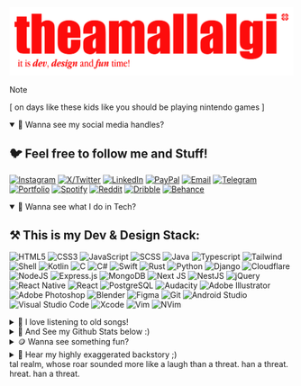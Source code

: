 ![HEADER](https://github.com/theamallalgi/TheAmalLalgi/blob/main/dependencies/header.png?raw=true)

<!-- > <a href="https://github.com/" target='_blank'>github</a> > <a href="https://theamallalgi.pages.dev" target='_blank'>theamallalgi</a> > <a href="https://github.com/theamallalgi" target='_blank'>profile</a> > <a href="https://github.com/theamallalgi/theamallalgi/readme.md" target='_blank'>readme.md</a> -->

> [!NOTE]
> [ on days like these kids like you should be playing nintendo games ]

<details open>
	<summary>🦑 Wanna see my social media handles?</summary>

## 🐦 Feel free to follow me and Stuff!
[![Instagram](https://ziadoua.github.io/m3-Markdown-Badges/badges/Instagram/instagram1.svg)](https://instagram.com/theamallalgi) [![X/Twitter](https://ziadoua.github.io/m3-Markdown-Badges/badges/Twitter/twitter1.svg)](https://x.com/amallalgi) [![LinkedIn](https://ziadoua.github.io/m3-Markdown-Badges/badges/LinkedIn/linkedin1.svg)](https://linkedin.com/in/amallalgi) [![PayPal](https://ziadoua.github.io/m3-Markdown-Badges/badges/PayPal/paypal1.svg)](https://paypal.me/theamallalgi) [![Email](https://ziadoua.github.io/m3-Markdown-Badges/badges/Mail/mail2.svg)](mailto:theamallalgi@gmail.com) [![Telegram](https://ziadoua.github.io/m3-Markdown-Badges/badges/Telegram/telegram1.svg)](t.me/theamallalgi/) [![Portfolio](https://ziadoua.github.io/m3-Markdown-Badges/badges/MyPortfolio/myportfolio1.svg)](https://theamallalgi.pages.dev/) [![Spotify](https://ziadoua.github.io/m3-Markdown-Badges/badges/Spotify/spotify2.svg)](https://open.spotify.com/user/t33tjvnatdw1hf5ner4vpt2kn?si=YqmENfcuTyuGJG1Nvo_u0Q) [![Reddit](https://ziadoua.github.io/m3-Markdown-Badges/badges/Reddit/reddit1.svg)](https://reddit.com/user/theamallalgi) [![Dribble](https://ziadoua.github.io/m3-Markdown-Badges/badges/Dribble/dribble1.svg)](https://dribbble.com/TheAmalLalgi) [![Behance](https://ziadoua.github.io/m3-Markdown-Badges/badges/Behance/behance1.svg)](https://www.behance.net/amallalgi)
</details>

<details open>
	<summary>🦑 Wanna see what I do in Tech?</summary>

## ⚒️ This is my Dev & Design Stack:
![HTML5](https://ziadoua.github.io/m3-Markdown-Badges/badges/HTML/html1.svg) ![CSS3](https://ziadoua.github.io/m3-Markdown-Badges/badges/CSS/css1.svg) ![JavaScript](https://ziadoua.github.io/m3-Markdown-Badges/badges/Javascript/javascript3.svg) ![SCSS](https://ziadoua.github.io/m3-Markdown-Badges/badges/Sass/sass1.svg)  ![Java](https://ziadoua.github.io/m3-Markdown-Badges/badges/Java/java1.svg) ![Typescript](https://ziadoua.github.io/m3-Markdown-Badges/badges/TypeScript/typescript1.svg) ![Tailwind](https://ziadoua.github.io/m3-Markdown-Badges/badges/TailwindCSS/tailwindcss1.svg) ![Shell](https://ziadoua.github.io/m3-Markdown-Badges/badges/Shell/shell1.svg) ![Kotlin](https://ziadoua.github.io/m3-Markdown-Badges/badges/Kotlin/kotlin1.svg) ![C](https://ziadoua.github.io/m3-Markdown-Badges/badges/C/c1.svg) ![C#](https://ziadoua.github.io/m3-Markdown-Badges/badges/CSharp/csharp1.svg) ![Swift](https://ziadoua.github.io/m3-Markdown-Badges/badges/Swift/swift1.svg) ![Rust](https://ziadoua.github.io/m3-Markdown-Badges/badges/Rust/rust1.svg) ![Python](https://ziadoua.github.io/m3-Markdown-Badges/badges/Python/python1.svg) ![Django](https://ziadoua.github.io/m3-Markdown-Badges/badges/Django/django1.svg) ![Cloudflare](https://ziadoua.github.io/m3-Markdown-Badges/badges/Cloudflare/cloudflare1.svg) ![NodeJS](https://ziadoua.github.io/m3-Markdown-Badges/badges/NodeJS/nodejs1.svg) ![Express.js](https://ziadoua.github.io/m3-Markdown-Badges/badges/Express/express2.svg) ![MongoDB](https://ziadoua.github.io/m3-Markdown-Badges/badges/MongoDB/mongodb1.svg) ![Next JS](https://ziadoua.github.io/m3-Markdown-Badges/badges/NextJS/nextjs2.svg) ![NestJS](https://ziadoua.github.io/m3-Markdown-Badges/badges/NestJS/nestjs1.svg) ![jQuery](https://ziadoua.github.io/m3-Markdown-Badges/badges/jQuery/jquery1.svg) ![React Native](https://ziadoua.github.io/m3-Markdown-Badges/badges/ReactNative/reactnative1.svg) ![React](https://ziadoua.github.io/m3-Markdown-Badges/badges/React/react1.svg) ![PostgreSQL](https://ziadoua.github.io/m3-Markdown-Badges/badges/PostgreSQL/postgresql1.svg) ![Audacity](https://ziadoua.github.io/m3-Markdown-Badges/badges/Audacity/audacity1.svg) ![Adobe Illustrator](https://ziadoua.github.io/m3-Markdown-Badges/badges/Illustrator/illustrator1.svg) ![Adobe Photoshop](https://ziadoua.github.io/m3-Markdown-Badges/badges/Photoshop/photoshop1.svg) ![Blender](https://ziadoua.github.io/m3-Markdown-Badges/badges/Blender/blender1.svg) ![Figma](https://ziadoua.github.io/m3-Markdown-Badges/badges/Figma/figma1.svg) ![Git](https://ziadoua.github.io/m3-Markdown-Badges/badges/Git/git1.svg) ![Android Studio](https://ziadoua.github.io/m3-Markdown-Badges/badges/AndroidStudio/androidstudio1.svg) ![Visual Studio Code](https://ziadoua.github.io/m3-Markdown-Badges/badges/VisualStudioCode/visualstudiocode1.svg) ![Xcode](https://ziadoua.github.io/m3-Markdown-Badges/badges/Xcode/xcode1.svg) ![Vim](https://ziadoua.github.io/m3-Markdown-Badges/badges/Vim/vim1.svg) ![NVim](https://ziadoua.github.io/m3-Markdown-Badges/badges/Neovim/neovim1.svg)
</details>

<details>
	<summary>🦑 I love listening to old songs!</summary>

## 🎺 This is something I listen to:
[![spotify-github-profile](https://spotify-github-profile.kittinanx.com/api/view?uid=t33tjvnatdw1hf5ner4vpt2kn&cover_image=true&theme=compact&show_offline=false&background_color=121212&interchange=true)](https://github.com/kittinan/spotify-github-profile)
</details>

<details>
	<summary>🦑 And See my Github Stats below :)</summary>

## 🛞 Github Stats
![](https://github-readme-streak-stats.herokuapp.com/?user=theamallalgi&theme=tokyonight&hide_border=true)
![](https://github-readme-stats.vercel.app/api/top-langs/?username=theamallalgi&theme=tokyonight&hide_border=true&include_all_commits=true&count_private=true)
</details>

<details>
	<summary>🪙 Wanna see something fun?</summary>

## 👻 Booo!
![Nosferatu](https://github.com/theamallalgi/TheAmalLalgi/blob/main/assets/nosferatu.gif?raw=true)
</details>

<details>
	<summary>🐲 Hear my highly exaggerated backstory ;)</summary>

## ⚔️ The Tale of Amal the Great and Powerful!
In the shadowy realm of Code-no-Kuni, where the whispers of algorithms intertwined with the rustling bamboo leaves, there wandered a ronin known as Amal-san. Cloaked in tattered robes and wielding a keyboard with the grace of a warrior's blade, Amal-san treaded through the mist-shrouded forest, his journey guided by the faint glow of a mystical laptop.

Legend spoke of a fateful encounter deep within the heart of the forest, where Amal-san stumbled upon a relic of ancient power: a laptop pulsating with the fierce energy of a dragon's fiery breath (龍の炎の息吹 - ryū no honō no ibuki) (or perhaps just a particularly bright screen). Intrigued by the mysterious device, Amal-san dared to unlock its secrets, unwittingly unleashing a torrent of arcane gibberish upon his unsuspecting gaze.

Initially confounded by the cryptic symbols and lines of code, Amal-san scoffed at the notion of surrender. With the determination of a samurai facing a fearsome dragon, he delved into the depths of the digital abyss, resolved to conquer its mysteries.

As days turned to weeks, and weeks to months, Amal-san's mastery over the digital arts flourished. Like a sorcerer wielding powerful incantations, he harnessed the tools of web development, crafting websites with the finesse of a master illusionist and automating tasks with the precision of a wizard's spell.

But the path to enlightenment was fraught with peril. Amidst the tangled vines of code, a dragon lurked, its presence felt in every bug and error that dared to challenge Amal-san's resolve. Yet with the courage of a hero facing a mighty foe, he pressed onward, fueled by the fire of his ambition and a flask of mystical potion (or perhaps just a strong cup of tea).

And so, from the depths of the mystical forest emerged a new legend: Amal-san, the coding ronin, whose skills were as sharp as his sarcasm and whose code was as formidable as the dragon's roar. So, if ever you find yourself lost in the labyrinth of ones and zeros, remember the tale of Amal-san, and know that even in the face of the most daunting challenges, the spirit of a true warrior can prevail. As for the dragon, he was known as Ryonosuke, the mighty and somewhat goofy guardian of the digital realm, whose roar sounded more like a laugh than a threat.

the most daunting challenges, the spirit of a true warrior can prevail. As for the dragon, he was known as Ryonosuke, the mighty and somewhat goofy guardian of the digital realm, whose roar sounded more like a laugh than a threat.
</details>
tal realm, whose roar sounded more like a laugh than a threat.
</details>
han a threat.
</details>
hreat.
</details>
han a threat.
</details>
